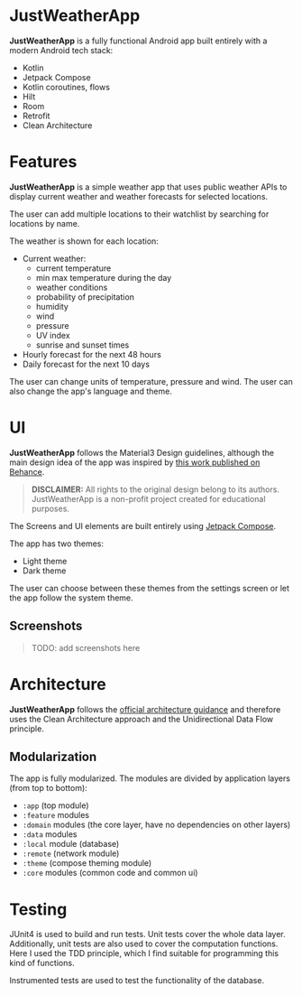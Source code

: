 
JustWeatherApp
=============
**JustWeatherApp** is a fully functional Android app built entirely with a modern Android tech stack:

- Kotlin
- Jetpack Compose
- Kotlin coroutines, flows
- Hilt
- Room
- Retrofit
- Clean Architecture


# Features
**JustWeatherApp** is a simple weather app that uses public weather APIs to display current weather and weather forecasts for selected locations.

The user can add multiple locations to their watchlist by searching for locations by name.

The weather is shown for each location:
- Current weather:
    - current temperature
    - min max temperature during the day
    - weather conditions
    - probability of precipitation
    - humidity
    - wind
    - pressure
    - UV index
    - sunrise and sunset times
- Hourly forecast for the next 48 hours
- Daily forecast for the next 10 days

The user can change units of temperature, pressure and wind. The user can also change the app's language and theme.


# UI
**JustWeatherApp** follows the Material3 Design guidelines, although the main design idea of the app was inspired by [this work published on Behance](https://www.behance.net/gallery/169457873/Fairy-weather-forecast-mobile-web-progressive-app).

>**DISCLAIMER:** All rights to the original design belong to its authors. JustWeatherApp is a non-profit project created for educational purposes.

The Screens and UI elements are built entirely using [Jetpack Compose](https://developer.android.com/jetpack/compose).

The app has two themes:

- Light theme
- Dark theme

The user can choose between these themes from the settings screen or let the app follow the system theme.

## Screenshots
> TODO: add screenshots here


# Architecture
**JustWeatherApp** follows the [official architecture guidance](https://developer.android.com/topic/architecture)
and therefore uses the Clean Architecture approach and the Unidirectional Data Flow principle.

## Modularization
The app is fully modularized. The modules are divided by application layers (from top to bottom):

- `:app` (top module)
- `:feature` modules
- `:domain` modules (the core layer, have no dependencies on other layers)
- `:data` modules
- `:local` module (database)
- `:remote` (network module)
- `:theme` (compose theming module)
- `:core` modules (common code and common ui)


# Testing
JUnit4 is used to build and run tests. Unit tests cover the whole data layer. Additionally, unit tests are also used to cover the computation functions. Here I used the TDD principle, which I find suitable for programming this kind of functions.

Instrumented tests are used to test the functionality of the database.
